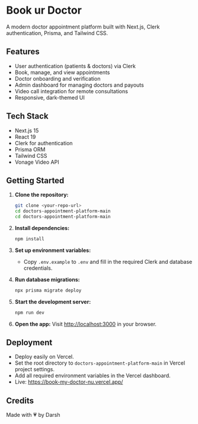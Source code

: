 # Book ur Doctor

A modern doctor appointment platform built with Next.js, Clerk authentication, Prisma, and Tailwind CSS.

## Features
- User authentication (patients & doctors) via Clerk
- Book, manage, and view appointments
- Doctor onboarding and verification
- Admin dashboard for managing doctors and payouts
- Video call integration for remote consultations
- Responsive, dark-themed UI

## Tech Stack
- Next.js 15
- React 19
- Clerk for authentication
- Prisma ORM
- Tailwind CSS
- Vonage Video API

## Getting Started

1. **Clone the repository:**
   ```sh
   git clone <your-repo-url>
   cd doctors-appointment-platform-main
   cd doctors-appointment-platform-main
   ```

2. **Install dependencies:**
   ```sh
   npm install
   ```

3. **Set up environment variables:**
   - Copy `.env.example` to `.env` and fill in the required Clerk and database credentials.

4. **Run database migrations:**
   ```sh
   npx prisma migrate deploy
   ```

5. **Start the development server:**
   ```sh
   npm run dev
   ```

6. **Open the app:**
   Visit [http://localhost:3000](http://localhost:3000) in your browser.

## Deployment
- Deploy easily on Vercel.
- Set the root directory to `doctors-appointment-platform-main` in Vercel project settings.
- Add all required environment variables in the Vercel dashboard.
- Live: https://book-my-doctor-nu.vercel.app/

## Credits
Made with 💗 by Darsh

